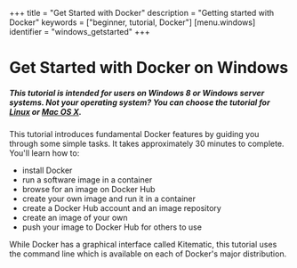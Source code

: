 +++
title = "Get Started with Docker"
description = "Getting started with Docker"
keywords = ["beginner, tutorial, Docker"]
[menu.windows]
identifier = "windows_getstarted"
+++

# Get Started with Docker on Windows

##### This tutorial is intended for users on Windows 8 or Windows server systems. Not your operating system? You can choose the tutorial for [Linux](/linux/started) or [Mac OS X](/mac/started).

This tutorial introduces fundamental Docker features by guiding you through some
simple tasks. It takes approximately 30 minutes to complete. You'll learn how to:

* install Docker
* run a software image in a container
* browse for an image on Docker Hub
* create your own image and run it in a container
* create a Docker Hub account and an image repository
* create an image of your own
* push your image to Docker Hub for others to use

While Docker has a graphical interface called Kitematic, this tutorial uses the
command line which is available on each of Docker's major distribution.






	




		

	

	
